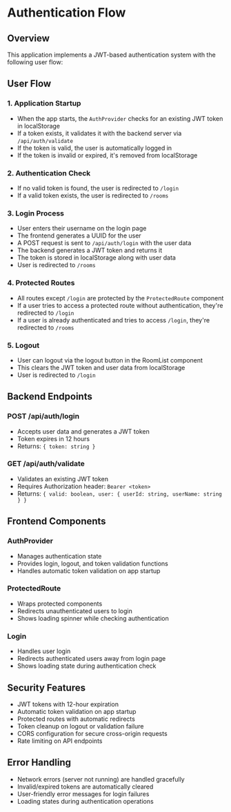 # Authentication Flow

## Overview
This application implements a JWT-based authentication system with the following user flow:

## User Flow

### 1. Application Startup
- When the app starts, the `AuthProvider` checks for an existing JWT token in localStorage
- If a token exists, it validates it with the backend server via `/api/auth/validate`
- If the token is valid, the user is automatically logged in
- If the token is invalid or expired, it's removed from localStorage

### 2. Authentication Check
- If no valid token is found, the user is redirected to `/login`
- If a valid token exists, the user is redirected to `/rooms`

### 3. Login Process
- User enters their username on the login page
- The frontend generates a UUID for the user
- A POST request is sent to `/api/auth/login` with the user data
- The backend generates a JWT token and returns it
- The token is stored in localStorage along with user data
- User is redirected to `/rooms`

### 4. Protected Routes
- All routes except `/login` are protected by the `ProtectedRoute` component
- If a user tries to access a protected route without authentication, they're redirected to `/login`
- If a user is already authenticated and tries to access `/login`, they're redirected to `/rooms`

### 5. Logout
- User can logout via the logout button in the RoomList component
- This clears the JWT token and user data from localStorage
- User is redirected to `/login`

## Backend Endpoints

### POST /api/auth/login
- Accepts user data and generates a JWT token
- Token expires in 12 hours
- Returns: `{ token: string }`

### GET /api/auth/validate
- Validates an existing JWT token
- Requires Authorization header: `Bearer <token>`
- Returns: `{ valid: boolean, user: { userId: string, userName: string } }`

## Frontend Components

### AuthProvider
- Manages authentication state
- Provides login, logout, and token validation functions
- Handles automatic token validation on app startup

### ProtectedRoute
- Wraps protected components
- Redirects unauthenticated users to login
- Shows loading spinner while checking authentication

### Login
- Handles user login
- Redirects authenticated users away from login page
- Shows loading state during authentication check

## Security Features

- JWT tokens with 12-hour expiration
- Automatic token validation on app startup
- Protected routes with automatic redirects
- Token cleanup on logout or validation failure
- CORS configuration for secure cross-origin requests
- Rate limiting on API endpoints

## Error Handling

- Network errors (server not running) are handled gracefully
- Invalid/expired tokens are automatically cleared
- User-friendly error messages for login failures
- Loading states during authentication operations
